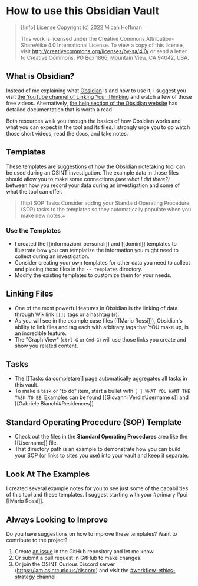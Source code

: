 # How to use this Obsidian Vault
> [!info] License
> Copyright (c) 2022 Micah Hoffman
> 
> This work is licensed under the Creative Commons Attribution-ShareAlike 4.0 International License. To view a copy of this license, visit http://creativecommons.org/licenses/by-sa/4.0/ or send a letter to Creative Commons, PO Box 1866, Mountain View, CA 94042, USA.

## What is Obsidian?
Instead of me explaining what [Obsidian](https://obsidian.md) is and how to use it, I suggest you visit [the YouTube channel of Linking Your Thinking](https://www.youtube.com/watch?v=QgbLb6QCK88&list=PL3NaIVgSlAVLHty1-NuvPa9V0b0UwbzBd) and watch a few of those free videos. Alternatively, [the help section of the Obsidian website](https://help.obsidian.md/Start+here) has detailed documentation that is worth a read.

Both resources walk you through the basics of how Obsidian works and what you can expect in the tool and its files. I strongly urge you to go watch those short videos, read the docs, and take notes. 

## Templates
These templates are suggestions of how the Obsidian notetaking tool can be used during an OSINT investigation.  The example data in those files should allow you to make some connections _(see what I did there?)_ between how you record your data during an investigation and some of what the tool can offer. 

> [!tip] SOP Tasks
> Consider adding your Standard Operating Procedure (SOP) tasks to the templates so they automatically populate when you make new notes.+

### Use the Templates
- I created the [[informazioni_personali]] and [[domini]] templates to illustrate how you can templatize the information you might need to collect during an investigation.
- Consider creating your own templates for other data you need to collect and placing those files in the `-- templates` directory.
- Modify the existing templates to customize them for your needs.

## Linking Files
- One of the most powerful features in Obsidian is the linking of data through Wikilink `[[]]` tags or a hashtag (`#`). 
- As you will see in the example case files ([[Mario Rossi]]), Obsidian's ability to link files and tag each with arbitrary tags that YOU make up, is an incredible feature.
- The "Graph View"  (`ctrl-G` or `Cmd-G`) will use those links you create and show you related content. 

## Tasks
- The [[Tasks da completare]] page automatically aggregates all tasks in this vault.
- To make a task or "to do" item, start a bullet with `[ ] WHAT YOU WANT THE TASK TO BE`. Examples can be found [[Giovanni Verdi#Username s]] and [[Gabriele Bianchi#Residences]]

## Standard Operating Procedure (SOP) Template
- Check out the files in the **Standard Operating Procedures** area like the [[Username]] file.
- That directory path is an example to demonstrate how you can build your SOP (or links to sites you use) into your vault and keep it separate.

## Look At The Examples
I created several example notes for you to see just some of the capabilities of this tool and these templates. I suggest starting with your #primary #poi [[Mario Rossi]]. 

## Always Looking to Improve
Do you have suggestions on how to improve these templates? Want to contribute to the project?
1. Create [an issue](https://github.com/WebBreacher/obsidian-osint-templates/issues) in the GitHub repository and let me know.
2. Or submit a pull request in GitHub to make changes.
3. Or join the OSINT Curious Discord server (https://iam.osintcurio.us/discord) and visit the [#workflow-ethics-strategy channel](https://discord.com/channels/735708716128796763/767064102135791648)
